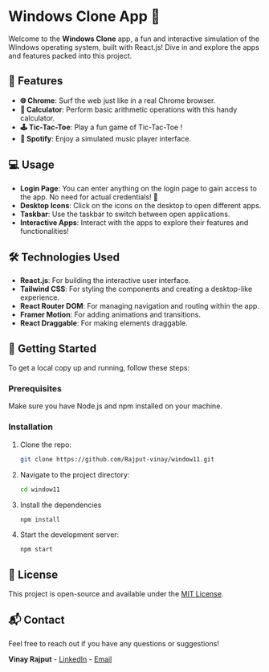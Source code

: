# Windows Clone App 🎉

Welcome to the **Windows Clone** app, a fun and interactive simulation of the Windows operating system, built with React.js! Dive in and explore the apps and features packed into this project.

## 🎨 Features

- **🌐 Chrome**: Surf the web just like in a real Chrome browser.
- **🧮 Calculator**: Perform basic arithmetic operations with this handy calculator.
- **🕹️ Tic-Tac-Toe**: Play a fun game of Tic-Tac-Toe !
- **🎵 Spotify**: Enjoy a simulated music player interface.

## 💻 Usage

- **Login Page**: You can enter anything on the login page to gain access to the app. No need for actual credentials! 🔐
- **Desktop Icons**: Click on the icons on the desktop to open different apps.
- **Taskbar**: Use the taskbar to switch between open applications.
- **Interactive Apps**: Interact with the apps to explore their features and functionalities!

## 🛠️ Technologies Used

- **React.js**: For building the interactive user interface.
- **Tailwind CSS**: For styling the components and creating a desktop-like experience.
- **React Router DOM**: For managing navigation and routing within the app.
- **Framer Motion**: For adding animations and transitions.
- **React Draggable**: For making elements draggable.

## 🚀 Getting Started

To get a local copy up and running, follow these steps:

### Prerequisites

Make sure you have Node.js and npm installed on your machine.

### Installation

1. Clone the repo:
   ```bash
   git clone https://github.com/Rajput-vinay/window11.git
2. Navigate to the project directory:
   ```bash
   cd window11
3. Install the dependencies
   ```bash
   npm install
4. Start the development server:
    ```bash
    npm start

## 📄 License

This project is open-source and available under the [MIT License](LICENSE).

## 📬 Contact

Feel free to reach out if you have any questions or suggestions!

**Vinay Rajput** - [LinkedIn](https://www.linkedin.com/in/vinay-rajput-984668227/) - [Email](mailto:vinayrajput2004vr@gmail.com)

